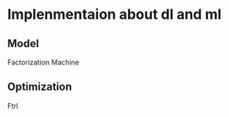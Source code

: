

# Implenmentaion about  dl and ml



Model
---------------
Factorization Machine



Optimization
---------------
Ftrl
